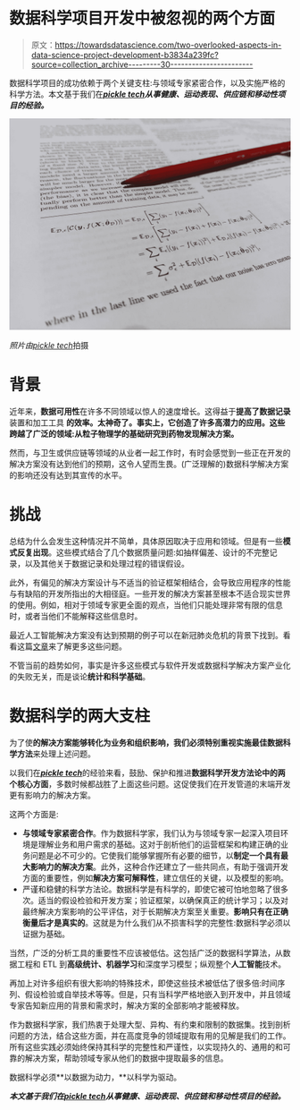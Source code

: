 # 数据科学项目开发中被忽视的两个方面

> 原文：<https://towardsdatascience.com/two-overlooked-aspects-in-data-science-project-development-b3834a239fc?source=collection_archive---------30----------------------->

数据科学项目的成功依赖于两个关键支柱:与领域专家紧密合作，以及实施严格的科学方法。本文基于我们在[***pickle tech***](https://pickletech.eu/)***从事健康、运动表现、供应链和移动性项目的经验。***

![](img/2def63fcaa3327573b955b316117b863.png)

*照片由*[*pickle tech*](https://pickletech.eu/)拍摄

# 背景

近年来，**数据可用性**在许多不同领域以惊人的速度增长。这得益于**提高了数据记录**装置和加工工具 **的效率。太神奇了。事实上，它创造了许多高潜力的应用。这些跨越了广泛的领域:从粒子物理学的基础研究到药物发现解决方案。**

然而，与卫生或供应链等领域的从业者一起工作时，有时会感觉到一些正在开发的解决方案没有达到他们的预期，这令人望而生畏。(广泛理解的)数据科学解决方案的影响还没有达到其宣传的水平。

# 挑战

总结为什么会发生这种情况并不简单，具体原因取决于应用和领域。但是有一些**模式反复出现**。这些模式结合了几个数据质量问题:如抽样偏差、设计的不完整记录，以及其他关于数据记录和处理过程的错误假设。

此外，有偏见的解决方案设计与不适当的验证框架相结合，会导致应用程序的性能与有缺陷的开发所指出的大相径庭。一些开发的解决方案甚至根本不适合现实世界的使用。例如，相对于领域专家更全面的观点，当他们只能处理非常有限的信息时，或者当他们不能解释这些信息时。

最近人工智能解决方案没有达到预期的例子可以在新冠肺炎危机的背景下找到。看看这篇[文章](https://www.technologyreview.com/2021/07/30/1030329/machine-learning-ai-failed-covid-hospital-diagnosis-pandemic/)来了解更多这些问题。

不管当前的趋势如何，事实是许多这些模式与软件开发或数据科学解决方案产业化的失败无关，而是谈论**统计和科学基础**。

# 数据科学的两大支柱

为了使**的解决方案能够转化为业务和组织影响，**我们必须特别重视实施**最佳数据科学方法**来处理上述问题。

以我们在[***pickle tech***](https://pickletech.eu/)的经验来看，鼓励、保护和推进**数据科学开发方法论中的两个核心方面**，多数时候都战胜了上面这些问题。这促使我们在开发管道的末端开发更有影响力的解决方案。

这两个方面是:

*   **与领域专家紧密合作**。作为数据科学家，我们认为与领域专家一起深入项目环境是理解业务和用户需求的基础。这对于剖析他们的运营框架和构建正确的业务问题是必不可少的。它使我们能够掌握所有必要的细节，以**制定一个具有最大影响力的解决方案**。此外，这种合作还建立了一些共同点，有助于强调开发方面的重要性，例如**解决方案可解释性**，建立信任的关键，以及模型的影响。
*   严谨和稳健的科学方法论。数据科学是有科学的，即使它被可怕地忽略了很多次。适当的假设检验和开发方案；验证框架，以确保真正的统计学习；以及对最终解决方案影响的公平评估，对于长期解决方案至关重要。**影响只有在正确衡量后才是真实的**。这就是为什么我们从不损害科学的完整性:数据科学必须以证据为基础。

当然，广泛的分析工具的重要性不应该被低估。这包括广泛的数据科学算法，从数据工程和 ETL 到**高级统计、机器学习**和深度学习模型；纵观整个**人工智能**技术。

再加上对许多组织有很大影响的特殊技术，即使这些技术被低估了很多倍:时间序列、假设检验或自举技术等等。但是，只有当科学严格地嵌入到开发中，并且领域专家告知新应用的背景和需求时，解决方案的全部影响才能被释放。

作为数据科学家，我们热衷于处理大型、异构、有约束和限制的数据集。找到剖析问题的方法，结合这些方面，并在高度竞争的领域提取有用的见解是我们的工作。所有这些实践必须始终保持其科学的完整性和严谨性，以实现持久的、通用的和可靠的解决方案，帮助领域专家从他们的数据中提取最多的信息。

数据科学必须**以数据为动力，**以科学为驱动。

***本文基于我们在***[***pickle tech***](https://pickletech.eu/)***从事健康、运动表现、供应链和移动性项目的经验。***